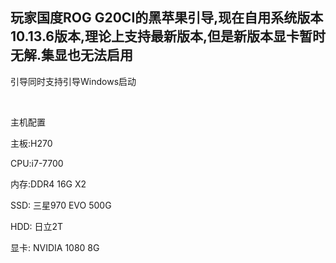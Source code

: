 <h2>玩家国度ROG G20CI的黑苹果引导,现在自用系统版本10.13.6版本,理论上支持最新版本,但是新版本显卡暂时无解.集显也无法启用</h2>
<p>引导同时支持引导Windows启动</p>
<p>&nbsp;</p>
<p>主机配置</p>
<p>主板:H270</p>
<p>CPU:i7-7700</p>
<p>内存:DDR4 16G X2</p>
<p>SSD: 三星970 EVO 500G</p>
<p>HDD: 日立2T</p>
<p>显卡: NVIDIA 1080 8G</p>
